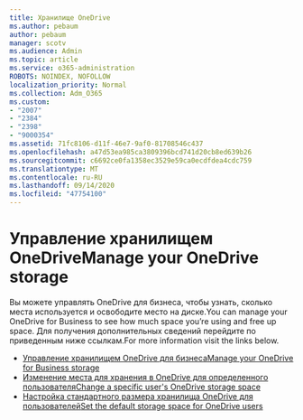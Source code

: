 ```yaml
---
title: Хранилище OneDrive
ms.author: pebaum
author: pebaum
manager: scotv
ms.audience: Admin
ms.topic: article
ms.service: o365-administration
ROBOTS: NOINDEX, NOFOLLOW
localization_priority: Normal
ms.collection: Adm_O365
ms.custom:
- "2007"
- "2384"
- "2398"
- "9000354"
ms.assetid: 71fc8106-d11f-46e7-9af0-81708546c437
ms.openlocfilehash: a47d53ea985ca3809396bcd741d20cb8ed639b26
ms.sourcegitcommit: c6692ce0fa1358ec3529e59ca0ecdfdea4cdc759
ms.translationtype: MT
ms.contentlocale: ru-RU
ms.lasthandoff: 09/14/2020
ms.locfileid: "47754100"
---
```

# <a name="manage-your-onedrive-storage"></a><span data-ttu-id="63b49-102">Управление хранилищем OneDrive</span><span class="sxs-lookup"><span data-stu-id="63b49-102">Manage your OneDrive storage</span></span>

<span data-ttu-id="63b49-103">Вы можете управлять OneDrive для бизнеса, чтобы узнать, сколько места используется и освободите место на диске.</span><span class="sxs-lookup"><span data-stu-id="63b49-103">You can manage your OneDrive for Business to see how much space you’re using and free up space.</span></span>  <span data-ttu-id="63b49-104">Для получения дополнительных сведений перейдите по приведенным ниже ссылкам.</span><span class="sxs-lookup"><span data-stu-id="63b49-104">For more information visit the links below.</span></span>

- [<span data-ttu-id="63b49-105">Управление хранилищем OneDrive для бизнеса</span><span class="sxs-lookup"><span data-stu-id="63b49-105">Manage your OneDrive for Business storage</span></span>](https://support.microsoft.com/office/31519161-059c-4764-b6f8-f5cd29f7fe68)
- [<span data-ttu-id="63b49-106">Изменение места для хранения в OneDrive для определенного пользователя</span><span class="sxs-lookup"><span data-stu-id="63b49-106">Change a specific user's OneDrive storage space</span></span>](https://docs.microsoft.com/onedrive/change-user-storage)
- [<span data-ttu-id="63b49-107">Настройка стандартного размера хранилища OneDrive для пользователей</span><span class="sxs-lookup"><span data-stu-id="63b49-107">Set the default storage space for OneDrive users</span></span>](https://docs.microsoft.com/onedrive/set-default-storage-space)
